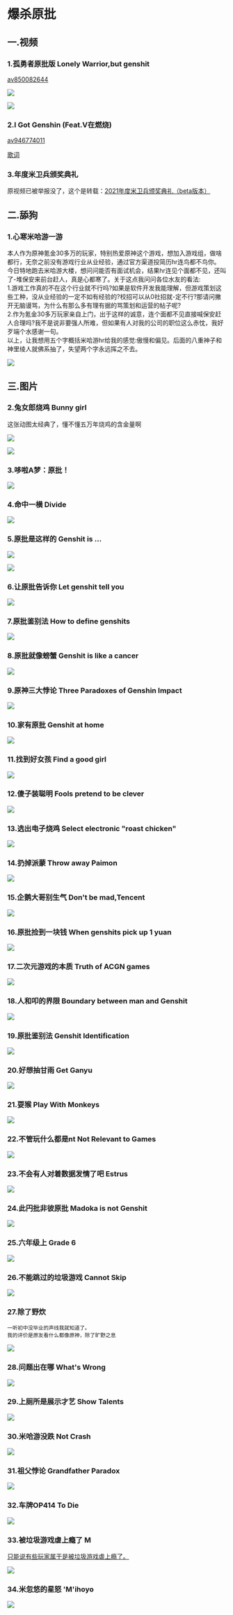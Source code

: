 # 爆杀原批

## 一.视频

### 1.孤勇者原批版 Lonely Warrior,but genshit

<a href="https://www.bilibili.com/video/BV1qL4y1n7RV" target="_blank">av850082644</a>

![](https://github.com/DreamingCats/GenshitJokes/raw/main/genshitjokes/爆杀原批/孤勇者原批版1.jpg)

![](https://github.com/DreamingCats/GenshitJokes/raw/main/genshitjokes/爆杀原批/孤勇者原批版2.jpg)

### 2.I Got Genshin (Feat.V在燃烧)

<a href="https://www.bilibili.com/video/av946774011/" target="_blank">av946774011</a>

<a href="https://www.bilibili.com/read/cv20797568/" target="_blank">歌词</a>

### 3.年度米卫兵颁奖典礼

原视频已被举报没了，这个是转载：<a href="https://www.bilibili.com/video/BV1uL4y147Ei" target="_blank">2021年度米卫兵颁奖典礼（beta版本）</a>

## 二.舔狗

### 1.心寒米哈游一游

本人作为原神氪金30多万的玩家，特别热爱原神这个游戏，想加入游戏组，做啥都行，无奈之前没有游戏行业从业经验，通过官方渠道投简历hr连鸟都不鸟你。  
今日特地跑去米哈游大楼，想问问能否有面试机会，结果hr连见个面都不见，还叫了-堆保安来前台赶人，真是心都寒了。关于这点我问问各位水友的看法:  
1.游戏工作真的不在这个行业就不行吗?如果是软件开发我能理解，但游戏策划这些工种，没从业经验的一定不如有经验的?校招可以从0社招就-定不行?那请问撇开无脑谩骂，为什么有那么多有理有据的骂策划和运营的帖子呢?  
2.作为氪金30多万玩家亲自上门，出于这样的诚意，连个面都不见直接喊保安赶人合理吗?我不是说非要强人所难，但如果有人对我的公司的职位这么赤忱，我好歹端个水感谢一句。  
以上，让我想用五个字概括米哈游hr给我的感觉:傲慢和偏见。后面的八重神子和神里绫人就佛系抽了，失望两个字永远挥之不去。

![](https://github.com/DreamingCats/GenshitJokes/raw/main/images/心寒米哈游一游.jpg)

## 三.图片


### 2.兔女郎烧鸡  Bunny girl

这张动图太经典了，懂不懂五万年烧鸡的含金量啊

![](https://github.com/DreamingCats/GenshitJokes/raw/main/genshitjokes/爆杀原批/兔女郎烧鸡.gif)

![](https://github.com/DreamingCats/GenshitJokes/raw/main/genshitjokes/爆杀原批/五万年的烧鸡.jpg)


### 3.哆啦A梦：原批！

![](https://github.com/DreamingCats/GenshitJokes/raw/main/genshitjokes/爆杀原批/哆啦A梦：原批.gif)

### 4.命中一横   Divide

![](https://github.com/DreamingCats/GenshitJokes/raw/main/genshitjokes/爆杀原批/命中一横.jpg)

### 5.原批是这样的  Genshit is ...

![](https://github.com/DreamingCats/GenshitJokes/raw/main/genshitjokes/爆杀原批/原批就是这样1.jpg)

![](https://github.com/DreamingCats/GenshitJokes/raw/main/genshitjokes/爆杀原批/原批就是这样2.jpg)

### 6.让原批告诉你  Let genshit tell you

![](https://github.com/DreamingCats/GenshitJokes/raw/main/genshitjokes/爆杀原批/让原批告诉你.jpg)

### 7.原批鉴别法  How to define genshits

![](https://github.com/DreamingCats/GenshitJokes/raw/main/genshitjokes/爆杀原批/原批鉴别法.jpg)

### 8.原批就像螃蟹  Genshit is like a cancer

![](https://github.com/DreamingCats/GenshitJokes/raw/main/genshitjokes/爆杀原批/原批就像螃蟹.jpg)

### 9.原神三大悖论 Three Paradoxes of Genshin Impact

![](https://github.com/DreamingCats/GenshitJokes/raw/main/genshitjokes/爆杀原批/原神三大悖论.jpg)

### 10.家有原批  Genshit at home

![](https://github.com/DreamingCats/GenshitJokes/raw/main/genshitjokes/爆杀原批/家有原批.jpg)

### 11.找到好女孩  Find a good girl

![](https://github.com/DreamingCats/GenshitJokes/raw/main/genshitjokes/爆杀原批/找到好女孩.jpg)

### 12.傻子装聪明  Fools pretend to be clever

![](https://github.com/DreamingCats/GenshitJokes/raw/main/genshitjokes/爆杀原批/傻子装聪明.jpg)

### 13.选出电子烧鸡  Select electronic "roast chicken"

![](https://github.com/DreamingCats/GenshitJokes/raw/main/genshitjokes/爆杀原批/选出电子烧鸡.jpg)

### 14.扔掉派蒙  Throw away Paimon

![](https://github.com/DreamingCats/GenshitJokes/raw/main/genshitjokes/爆杀原批/扔掉派蒙.jpg)

### 15.企鹅大哥别生气  Don't be mad,Tencent

![](https://github.com/DreamingCats/GenshitJokes/raw/main/genshitjokes/爆杀原批/企鹅大哥别生气.jpg)

### 16.原批捡到一块钱  When genshits pick up 1 yuan

![](https://github.com/DreamingCats/GenshitJokes/raw/main/genshitjokes/爆杀原批/原批捡到一块钱.jpg)

### 17.二次元游戏的本质 Truth of ACGN games

![](https://github.com/DreamingCats/GenshitJokes/raw/main/genshitjokes/爆杀原批/二次元游戏的本质.jpg)

### 18.人和叩的界限 Boundary between man and Genshit

![](https://github.com/DreamingCats/GenshitJokes/raw/main/genshitjokes/爆杀原批/人和叩的界限.jpg)

### 19.原批鉴别法 Genshit Identification

![](https://github.com/DreamingCats/GenshitJokes/raw/main/genshitjokes/爆杀原批/原批鉴别法.jpg)

### 20.好想抽甘雨   Get Ganyu

![](https://github.com/DreamingCats/GenshitJokes/raw/main/genshitjokes/爆杀原批/好想抽甘雨.jpg)

### 21.耍猴   Play With Monkeys

![](https://github.com/DreamingCats/GenshitJokes/raw/main/genshitjokes/爆杀原批/耍猴.jpg)

### 22.不管玩什么都是nt   Not Relevant to Games

![](https://github.com/DreamingCats/GenshitJokes/raw/main/genshitjokes/爆杀原批/不管玩什么都是nt.jpg)

### 23.不会有人对着数据发情了吧   Estrus

![](https://github.com/DreamingCats/GenshitJokes/raw/main/genshitjokes/爆杀原批/不会有人对着数据发情了吧.jpg)

### 24.此円批非彼原批  Madoka is not Genshit

![](https://github.com/DreamingCats/GenshitJokes/raw/main/genshitjokes/爆杀原批/此円批非彼原批.jpg)

### 25.六年级上   Grade 6

![](https://github.com/DreamingCats/GenshitJokes/raw/main/genshitjokes/爆杀原批/六年级上.jpg)

### 26.不能跳过的垃圾游戏   Cannot Skip

![](https://github.com/DreamingCats/GenshitJokes/raw/main/genshitjokes/爆杀原批/不能跳过的垃圾游戏.jpg)

### 27.除了野炊

```
一听初中没毕业的声线我就知道了。
我的评价是原友看什么都像原神，除了旷野之息
```

![](https://github.com/DreamingCats/GenshitJokes/raw/main/genshitjokes/爆杀原批/除了野炊.jpg)

### 28.问题出在哪   What's Wrong

![](https://github.com/DreamingCats/GenshitJokes/raw/main/genshitjokes/爆杀原批/问题出在哪.jpg)

### 29.上厕所是展示才艺   Show Talents

![](https://github.com/DreamingCats/GenshitJokes/raw/main/genshitjokes/爆杀原批/上厕所是展示才艺.jpg)

### 30.米哈游没跌    Not Crash

![](https://github.com/DreamingCats/GenshitJokes/raw/main/genshitjokes/爆杀原批/米哈游没跌.jpg)

### 31.祖父悖论    Grandfather Paradox

![](https://github.com/DreamingCats/GenshitJokes/raw/main/genshitjokes/爆杀原批/祖父悖论.jpg)

### 32.车牌OP414    To Die

![](https://github.com/DreamingCats/GenshitJokes/raw/main/genshitjokes/爆杀原批/车牌OP414.jpg)

### 33.被垃圾游戏虐上瘾了    M

<a href="https://www.bilibili.com/video/BV1Nb4y1G76G" target="_blank">只能说有些玩家属于是被垃圾游戏虐上瘾了。</a>

![](https://github.com/DreamingCats/GenshitJokes/raw/main/genshitjokes/爆杀原批/被垃圾游戏虐上瘾了.jpg)

### 34.米忽悠的星怒    'M'ihoyo

![](https://github.com/DreamingCats/GenshitJokes/raw/main/genshitjokes/爆杀原批/米忽悠的星怒.jpg)